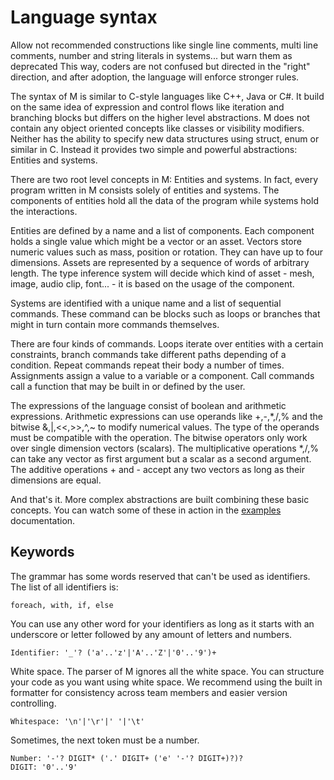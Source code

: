 # Language syntax

Allow not recommended constructions like single line comments, multi line
comments, number and string literals in systems... but warn them as deprecated
This way, coders are not confused but directed in the "right" direction, and 
after adoption, the language will enforce stronger rules.

The syntax of M is similar to C-style languages like C++, Java or C#. It build
on the same idea of expression and control flows like iteration and branching
blocks but differs on the higher level abstractions. M does not contain any
object oriented concepts like classes or visibility modifiers. Neither has the
ability to specify new data structures using struct, enum or similar in C.
Instead it provides two simple and powerful abstractions: Entities and systems.

There are two root level concepts in M: Entities and systems. In fact, every
program written in M consists solely of entities and systems. The components of
entities hold all the data of the program while systems hold the interactions.

Entities are defined by a name and a list of components. Each component holds a
single value which might be a vector or an asset. Vectors store numeric values
such as mass, position or rotation. They can have up to four dimensions. Assets
are represented by a sequence of words of arbitrary length. The type inference
system will decide which kind of asset - mesh, image, audio clip, font... - it
is based on the usage of the component.

Systems are identified with a unique name and a list of sequential commands.
These command can be blocks such as loops or branches that might in turn contain
more commands themselves.

There are four kinds of commands. Loops iterate over entities with a certain
constraints, branch commands take different paths depending of a condition.
Repeat commands repeat their body a number of times. Assignments assign a value
to a variable or a component. Call commands call a function that may be built in
or defined by the user.

The expressions of the language consist of boolean and arithmetic expressions.
Arithmetic expressions can use operands like +,-,*,/,% and the bitwise
&,|,<<,>>,^,~ to modify numerical values. The type of the operands must be
compatible with the operation. The bitwise operators only work over single
dimension vectors (scalars). The multiplicative operations *,/,% can take any
vector as first argument but a scalar as a second argument. The additive
operations + and - accept any two vectors as long as their dimensions are equal.

And that's it. More complex abstractions are built combining these basic
concepts. You can watch some of these in action in the [examples] documentation.

## Keywords

The grammar has some words reserved that can't be used as identifiers. The list
of all identifiers is:

    foreach, with, if, else

You can use any other word for your identifiers as long as it starts with an
underscore or letter followed by any amount of letters and numbers.

    Identifier: '_'? ('a'..'z'|'A'..'Z'|'0'..'9')+

White space. The parser of M ignores all the white space. You can structure your
code as you want using white space. We recommend using the built in formatter
for consistency across team members and easier version controlling.

    Whitespace: '\n'|'\r'|' '|'\t'

Sometimes, the next token must be a number.

    Number: '-'? DIGIT* ('.' DIGIT+ ('e' '-'? DIGIT+)?)?
    DIGIT: '0'..'9'

[examples]: ./../../0.%20Beginner%20guide/2.%20Guided%20examples/README.md
